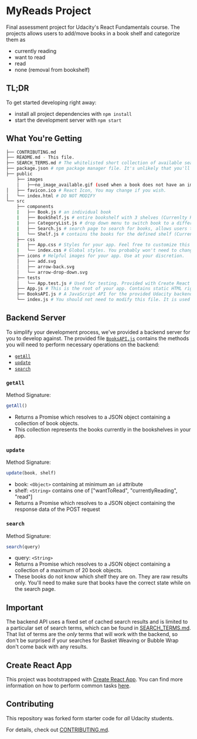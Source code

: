 # MyReads Project

Final assessment project for Udacity's React Fundamentals course. 
The projects allows users to add/move books in a book shelf and categorize them as 
- currently reading
- want to read
- read
- none (removal from bookshelf)

## TL;DR

To get started developing right away:

* install all project dependencies with `npm install`
* start the development server with `npm start`

## What You're Getting
```bash
├── CONTRIBUTING.md
├── README.md - This file.
├── SEARCH_TERMS.md # The whitelisted short collection of available search terms for you to use with your app.
├── package.json # npm package manager file. It's unlikely that you'll need to modify this.
├── public
    ├── images
    │   ├──no_image_available.gif (used when a book does not have an image to show for the BooksAPI
│   ├── favicon.ico # React Icon, You may change if you wish.
│   └── index.html # DO NOT MODIFY
└── src
    ├── components
    |   ├── Book.js # an individual book
    |   ├── BookShelf.js # entire bookshelf with 3 shelves (Currenlty Reading, Want to Read, and Read)
    |   ├── CategoryList.js # drop down menu to switch book to a different bookhelf
    |   ├── Search.js # search page to search for books, allows users to add a book to their bookshelf or move it to a new shelf
    |   └── Shelf.js # contains the books for the defined shelf (Currenlty Reading, Want to Read, and Read)
    ├── css
    |   ├── App.css # Styles for your app. Feel free to customize this as you desire.
    |   └── index.css # Global styles. You probably won't need to change anything here.
    ├── icons # Helpful images for your app. Use at your discretion.
    │   ├── add.svg
    │   ├── arrow-back.svg
    │   └── arrow-drop-down.svg
    ├── tests
    │   └── App.test.js # Used for testing. Provided with Create React App. Testing is encouraged, but not required.
    ├── App.js # This is the root of your app. Contains static HTML right now.
    ├── BooksAPI.js # A JavaScript API for the provided Udacity backend. Instructions for the methods are below.
    └── index.js # You should not need to modify this file. It is used for DOM rendering only.
```

## Backend Server

To simplify your development process, we've provided a backend server for you to develop against. The provided file [`BooksAPI.js`](src/BooksAPI.js) contains the methods you will need to perform necessary operations on the backend:

* [`getAll`](#getall)
* [`update`](#update)
* [`search`](#search)

### `getAll`

Method Signature:

```js
getAll()
```

* Returns a Promise which resolves to a JSON object containing a collection of book objects.
* This collection represents the books currently in the bookshelves in your app.

### `update`

Method Signature:

```js
update(book, shelf)
```

* book: `<Object>` containing at minimum an `id` attribute
* shelf: `<String>` contains one of ["wantToRead", "currentlyReading", "read"]  
* Returns a Promise which resolves to a JSON object containing the response data of the POST request

### `search`

Method Signature:

```js
search(query)
```

* query: `<String>`
* Returns a Promise which resolves to a JSON object containing a collection of a maximum of 20 book objects.
* These books do not know which shelf they are on. They are raw results only. You'll need to make sure that books have the correct state while on the search page.

## Important
The backend API uses a fixed set of cached search results and is limited to a particular set of search terms, which can be found in [SEARCH_TERMS.md](SEARCH_TERMS.md). That list of terms are the _only_ terms that will work with the backend, so don't be surprised if your searches for Basket Weaving or Bubble Wrap don't come back with any results.

## Create React App

This project was bootstrapped with [Create React App](https://github.com/facebookincubator/create-react-app). You can find more information on how to perform common tasks [here](https://github.com/facebookincubator/create-react-app/blob/master/packages/react-scripts/template/README.md).

## Contributing

This repository was forked form starter code for _all_ Udacity students. 

For details, check out [CONTRIBUTING.md](CONTRIBUTING.md).
